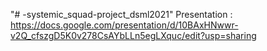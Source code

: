 "# -systemic_squad-project_dsml2021" 
Presentation :
https://docs.google.com/presentation/d/10BAxHNwwr-v2Q_cfszgD5K0v278CsAYbLLn5egLXquc/edit?usp=sharing
